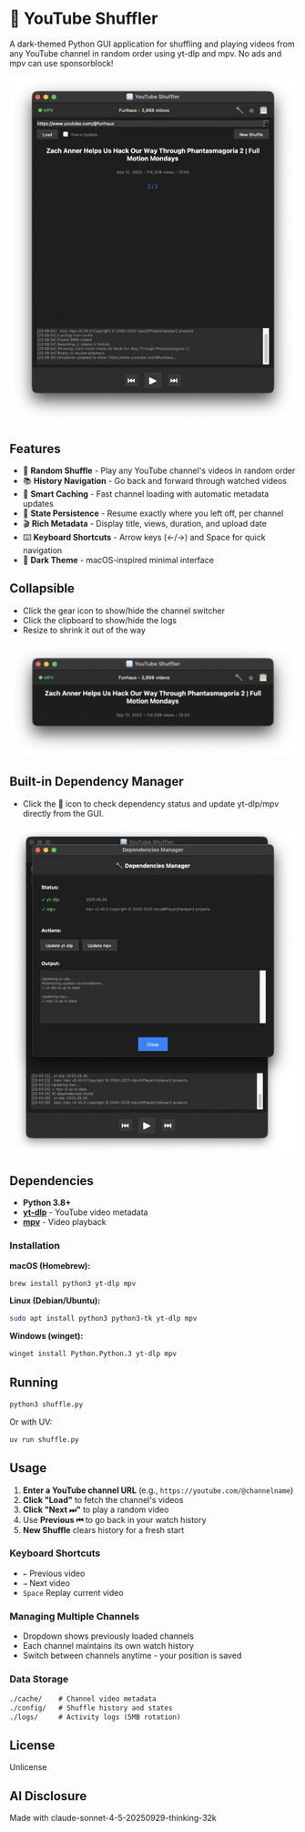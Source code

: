 # 🔀 YouTube Shuffler

A dark-themed Python GUI application for shuffling and playing videos from any YouTube channel in random order using yt-dlp and mpv. No ads and mpv can use sponsorblock!

![YouTube Shuffler - Full Interface](img/full.png)

## Features

- 🎲 **Random Shuffle** - Play any YouTube channel's videos in random order
- 📚 **History Navigation** - Go back and forward through watched videos
- 💾 **Smart Caching** - Fast channel loading with automatic metadata updates
- 🔄 **State Persistence** - Resume exactly where you left off, per channel
- 🎬 **Rich Metadata** - Display title, views, duration, and upload date
- ⌨️ **Keyboard Shortcuts** - Arrow keys (←/→) and Space for quick navigation
- 🌙 **Dark Theme** - macOS-inspired minimal interface

## Collapsible

- Click the gear icon to show/hide the channel switcher
- Click the clipboard to show/hide the logs
- Resize to shrink it out of the way

![YouTube Shuffler - Compact View](img/small.png)

## Built-in Dependency Manager

- Click the 🔧 icon to check dependency status and update yt-dlp/mpv directly from the GUI.

![Dependencies Manager](img/deps.png)


## Dependencies

- **Python 3.8+**
- **[yt-dlp](https://github.com/yt-dlp/yt-dlp)** - YouTube video metadata
- **[mpv](https://github.com/mpv-player/mpv)** - Video playback

### Installation

**macOS (Homebrew):**
```bash
brew install python3 yt-dlp mpv
```

**Linux (Debian/Ubuntu):**
```bash
sudo apt install python3 python3-tk yt-dlp mpv
```

**Windows (winget):**
```bash
winget install Python.Python.3 yt-dlp mpv
```

## Running

```bash
python3 shuffle.py
```

Or with UV:
```bash
uv run shuffle.py
```

## Usage

1. **Enter a YouTube channel URL** (e.g., `https://youtube.com/@channelname`)
2. **Click "Load"** to fetch the channel's videos
3. **Click "Next ⏭"** to play a random video
4. Use **Previous ⏮** to go back in your watch history
5. **New Shuffle** clears history for a fresh start

### Keyboard Shortcuts

- `←` Previous video
- `→` Next video
- `Space` Replay current video

### Managing Multiple Channels

- Dropdown shows previously loaded channels
- Each channel maintains its own watch history
- Switch between channels anytime - your position is saved

### Data Storage

```
./cache/    # Channel video metadata
./config/   # Shuffle history and states  
./logs/     # Activity logs (5MB rotation)
```

## License

Unlicense

## AI Disclosure
Made with claude-sonnet-4-5-20250929-thinking-32k